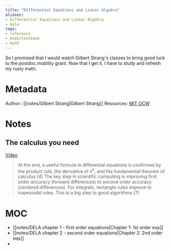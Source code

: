 ```yaml
---
title: "Differential Equations and Linear Algebra"
aliases:
- Differential Equations and Linear Algebra
- dela
tags:
- reference
- book/textbook
- math
---
```


So I promised that I would watch Gilbert Strang's classes to bring good luck to the postdoc.mobility grant. Now that I get it, I have to study and refresh my rusty math.

# Metadata
Author:: [[notes/Gilbert Strang|Gilbert Strang]]
Resources: [MIT OCW](https://ocw.mit.edu/courses/res-18-009-learn-differential-equations-up-close-with-gilbert-strang-and-cleve-moler-fall-2015/)

# Notes
## The calculus you need
[Video](https://www.youtube.com/watch?v=f0BxAtprWts)
> At the end, a useful formula in differential equations is confirmed by the product rule, the derivative of $e^x$, and the fundamental theorem of calculus (4)
> The key step in scientific computing is improving first order accuracy (forward differences) to second order accuracy (centered differences). For integrals, rectangle rules improve to trapezoidal rules. This is a big step to good algorithms (7)

# MOC
- [[notes/DELA chapter 1 - first order equations|Chapter 1: 1st order eqs]]
- [[notes/DELA chapter 2 - second order equations|Chapter 2: 2nd order eqs]]
- 